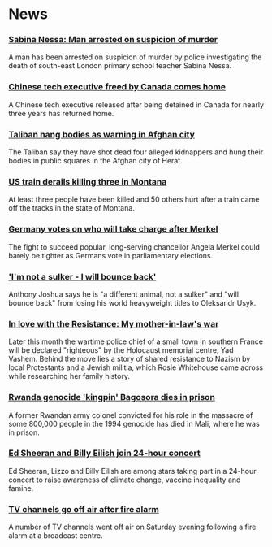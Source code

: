 # News
### [Sabina Nessa: Man arrested on suspicion of murder](https://www.bbc.com/news/uk-england-london-58696977)
A man has been arrested on suspicion of murder by police investigating the death of south-east London primary school teacher Sabina Nessa.
### [Chinese tech executive freed by Canada comes home](https://www.bbc.com/news/world-us-canada-58690974)
A Chinese tech executive released after being detained in Canada for nearly three years has returned home.
### [Taliban hang bodies as warning in Afghan city](https://www.bbc.com/news/world-asia-58691824)
The Taliban say they have shot dead four alleged kidnappers and hung their bodies in public squares in the Afghan city of Herat.
### [US train derails killing three in Montana](https://www.bbc.com/news/world-us-canada-58696143)
At least three people have been killed and 50 others hurt after a train came off the tracks in the state of Montana. 
### [Germany votes on who will take charge after Merkel](https://www.bbc.com/news/world-europe-58690645)
The fight to succeed popular, long-serving chancellor Angela Merkel could barely be tighter as Germans vote in parliamentary elections.
### ['I'm not a sulker - I will bounce back'](https://www.bbc.com/sport/boxing/58678543)
Anthony Joshua says he is "a different animal, not a sulker" and "will bounce back" from losing his world heavyweight titles to Oleksandr Usyk.
### [In love with the Resistance: My mother-in-law's war](https://www.bbc.com/news/stories-58677274)
Later this month the wartime police chief of a small town in southern France will be declared "righteous" by the Holocaust memorial centre, Yad Vashem. Behind the move lies a story of shared resistance to Nazism by local Protestants and a Jewish militia, which Rosie Whitehouse came across while researching her family history.
### [Rwanda genocide 'kingpin' Bagosora dies in prison](https://www.bbc.com/news/world-africa-58695094)
A former Rwandan army colonel convicted for his role in the massacre of some 800,000 people in the 1994 genocide has died in Mali, where he was in prison.
### [Ed Sheeran and Billy Eilish join 24-hour concert](https://www.bbc.com/news/world-58694304)
Ed Sheeran, Lizzo and Billy Eilish are among stars taking part in a 24-hour concert to raise awareness of climate change, vaccine inequality and famine.
### [TV channels go off air after fire alarm](https://www.bbc.com/news/entertainment-arts-58694894)
A number of TV channels went off air on Saturday evening following a fire alarm at a broadcast centre.

